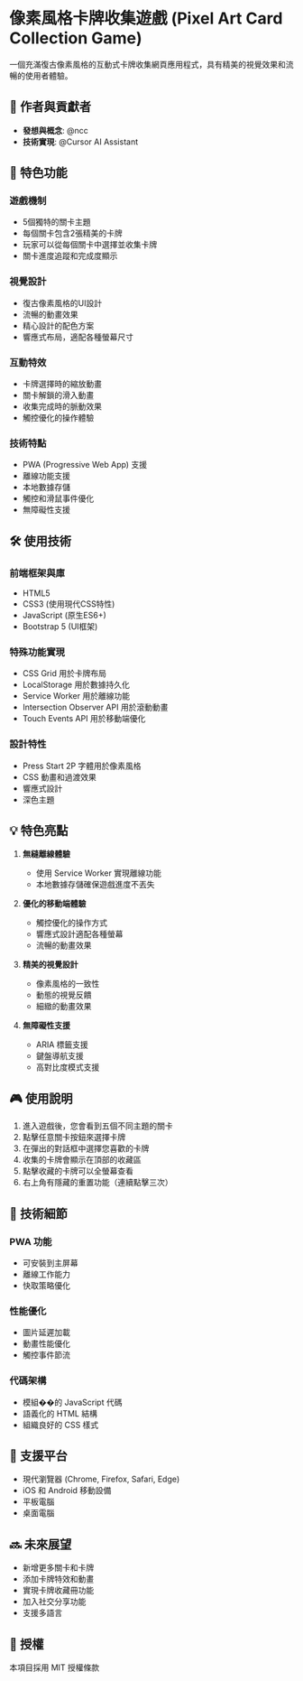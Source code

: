 # 像素風格卡牌收集遊戲 (Pixel Art Card Collection Game)

一個充滿復古像素風格的互動式卡牌收集網頁應用程式，具有精美的視覺效果和流暢的使用者體驗。

## 👥 作者與貢獻者

- **發想與概念**: @ncc
- **技術實現**: @Cursor AI Assistant

## 🌟 特色功能

### 遊戲機制
- 5個獨特的關卡主題
- 每個關卡包含2張精美的卡牌
- 玩家可以從每個關卡中選擇並收集卡牌
- 關卡進度追蹤和完成度顯示

### 視覺設計
- 復古像素風格的UI設計
- 流暢的動畫效果
- 精心設計的配色方案
- 響應式布局，適配各種螢幕尺寸

### 互動特效
- 卡牌選擇時的縮放動畫
- 關卡解鎖的滑入動畫
- 收集完成時的脈動效果
- 觸控優化的操作體驗

### 技術特點
- PWA (Progressive Web App) 支援
- 離線功能支援
- 本地數據存儲
- 觸控和滑鼠事件優化
- 無障礙性支援

## 🛠 使用技術

### 前端框架與庫
- HTML5
- CSS3 (使用現代CSS特性)
- JavaScript (原生ES6+)
- Bootstrap 5 (UI框架)

### 特殊功能實現
- CSS Grid 用於卡牌布局
- LocalStorage 用於數據持久化
- Service Worker 用於離線功能
- Intersection Observer API 用於滾動動畫
- Touch Events API 用於移動端優化

### 設計特性
- Press Start 2P 字體用於像素風格
- CSS 動畫和過渡效果
- 響應式設計
- 深色主題

## 💡 特色亮點

1. **無縫離線體驗**
   - 使用 Service Worker 實現離線功能
   - 本地數據存儲確保遊戲進度不丟失

2. **優化的移動端體驗**
   - 觸控優化的操作方式
   - 響應式設計適配各種螢幕
   - 流暢的動畫效果

3. **精美的視覺設計**
   - 像素風格的一致性
   - 動態的視覺反饋
   - 細緻的動畫效果

4. **無障礙性支援**
   - ARIA 標籤支援
   - 鍵盤導航支援
   - 高對比度模式支援

## 🎮 使用說明

1. 進入遊戲後，您會看到五個不同主題的關卡
2. 點擊任意關卡按鈕來選擇卡牌
3. 在彈出的對話框中選擇您喜歡的卡牌
4. 收集的卡牌會顯示在頂部的收藏區
5. 點擊收藏的卡牌可以全螢幕查看
6. 右上角有隱藏的重置功能（連續點擊三次）

## 🔧 技術細節

### PWA 功能
- 可安裝到主屏幕
- 離線工作能力
- 快取策略優化

### 性能優化
- 圖片延遲加載
- 動畫性能優化
- 觸控事件節流

### 代碼架構
- 模組��的 JavaScript 代碼
- 語義化的 HTML 結構
- 組織良好的 CSS 樣式

## 📱 支援平台
- 現代瀏覽器 (Chrome, Firefox, Safari, Edge)
- iOS 和 Android 移動設備
- 平板電腦
- 桌面電腦

## 🔜 未來展望
- 新增更多關卡和卡牌
- 添加卡牌特效和動畫
- 實現卡牌收藏冊功能
- 加入社交分享功能
- 支援多語言

## 📝 授權
本項目採用 MIT 授權條款 